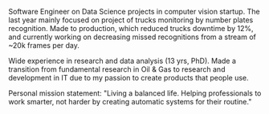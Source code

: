 Software Engineer on Data Science projects in computer vision startup. The last year mainly focused on project of trucks monitoring by number plates recognition. Made to production, which reduced trucks downtime by 12%, and currently working on decreasing missed recognitions from a stream of ~20k frames per day.

Wide experience in research and data analysis (13 yrs, PhD). Made a transition from fundamental research in Oil & Gas to research and development in IT due to my passion to create products that people use.

Personal mission statement: "Living a balanced life. Helping professionals to work smarter, not harder by creating automatic systems for their routine."


